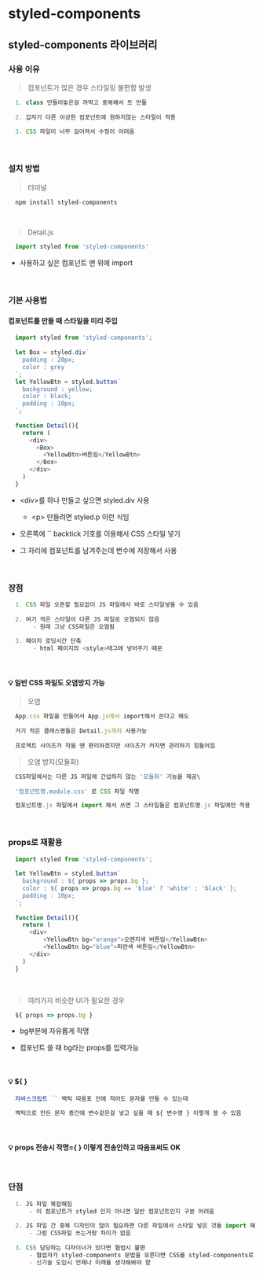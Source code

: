 # styled-components
styled-components 라이브러리
---
### 사용 이유
> 컴포넌트가 많은 경우 스타일링 불편함 발생
```javascript
  1. class 만들어놓은걸 까먹고 중복해서 또 만듦
  
  2. 갑자기 다른 이상한 컴포넌트에 원하지않는 스타일이 적용
  
  3. CSS 파일이 너무 길어져서 수정이 어려움
```

<br>

### 설치 방법
> 터미널
```javascript
  npm install styled-components
```

<br>

> Detail.js
```javascript
  import styled from 'styled-components'
```
- 사용하고 싶은 컴포넌트 맨 위에 import

<br>

### 기본 사용법
#### 컴포넌트를 만들 때 스타일을 미리 주입
```javascript
  import styled from 'styled-components';
  
  let Box = styled.div`
    padding : 20px;
    color : grey
  `;
  let YellowBtn = styled.button`
    background : yellow;
    color : black;
    padding : 10px;
  `;
  
  function Detail(){
    return (
      <div>
        <Box>
          <YellowBtn>버튼임</YellowBtn>
        </Box>
      </div>
    )
  }
```
- \<div>를 하나 만들고 싶으면 styled.div 사용

  - \<p> 만들려면 styled.p 이런 식임 

- 오른쪽에 `` backtick 기호를 이용해서 CSS 스타일 넣기

- 그 자리에 컴포넌트를 남겨주는데 변수에 저장해서 사용

<br>

### 장점
```javascript
  1. CSS 파일 오픈할 필요없이 JS 파일에서 바로 스타일넣을 수 있음
  
  2. 여기 적은 스타일이 다른 JS 파일로 오염되지 않음 
       - 원래 그냥 CSS파일은 오염됨
  
  3. 페이지 로딩시간 단축
       - html 페이지의 <style>태그에 넣어주기 때문
```

<br>

#### 💡 일반 CSS 파일도 오염방지 가능
> 오염
```javascript
  App.css 파일을 만들어서 App.js에서 import해서 쓴다고 해도 
  
  거기 적은 클래스명들은 Detail.js까지 사용가능
  
  프로젝트 사이즈가 작을 땐 편리하겠지만 사이즈가 커지면 관리하기 힘들어짐
```

> 오염 방지(모듈화)
```javascript
  CSS파일에서는 다른 JS 파일에 간섭하지 않는 '모듈화' 기능을 제공\
  
  '컴포넌트명.module.css' 로 CSS 파일 작명

  컴포넌트명.js 파일에서 import 해서 쓰면 그 스타일들은 컴포넌트명.js 파일에만 적용
```

<br>

### props로 재활용
```javascript
  import styled from 'styled-components';
  
  let YellowBtn = styled.button`
    background : ${ props => props.bg };
    color : ${ props => props.bg == 'blue' ? 'white' : 'black' };
    padding : 10px;
  `;
  
  function Detail(){
    return (
      <div>
          <YellowBtn bg="orange">오렌지색 버튼임</YellowBtn>
          <YellowBtn bg="blue">파란색 버튼임</YellowBtn>
      </div>
    )
  }
```

<br>

> 여러가지 비슷한 UI가 필요한 경우
```javascript
  ${ props => props.bg }
```
- bg부분에 자유롭게 작명

- 컴포넌트 쓸 때 bg라는 props를 입력가능

<br>

#### 💡 ${ }
```javascript
  자바스크립트 `` 백틱 따옴표 안에 적어도 문자를 만들 수 있는데
  
  백틱으로 만든 문자 중간에 변수같은걸 넣고 싶을 때 ${ 변수명 } 이렇게 쓸 수 있음
```

<br>

#### 💡 props 전송시 작명={ } 이렇게 전송안하고 따옴표써도 OK

<br>

### 단점
```javascript
  1. JS 파일 복잡해짐
      - 이 컴포넌트가 styled 인지 아니면 일반 컴포넌트인지 구분 어려움
  
  2. JS 파일 간 중복 디자인이 많이 필요하면 다른 파일에서 스타일 넣은 것들 import 해서 사용
      - 그럼 CSS파일 쓰는거랑 차이가 없음
  
  3. CSS 담당하는 디자이너가 있다면 협업시 불편
      - 협업자가 styled-components 문법을 모른다면 CSS를 styled-components로 바꾸는 작업 필요
      - 신기술 도입시 언제나 미래를 생각해봐야 함
```

<br>
